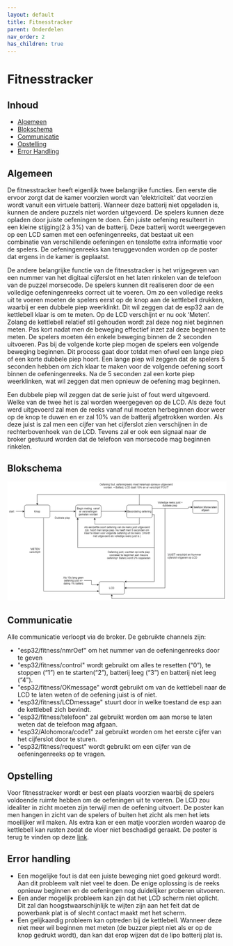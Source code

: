```yaml
---
layout: default
title: Fitnesstracker
parent: Onderdelen
nav_order: 2
has_children: true
---
```


# Fitnesstracker

## Inhoud

- [Algemeen](#Algemeen)
- [Blokschema](#Blokschema)
- [Communicatie](#Communicatie)
- [Opstelling](#Opstelling)
- [Error Handling](#Error-Handling)

## Algemeen
De fitnesstracker heeft eigenlijk twee belangrijke functies. Een eerste die ervoor zorgt dat de kamer voorzien wordt van ‘elektriciteit’ dat voorzien wordt vanuit een virtuele batterij. Wanneer deze batterij niet opgeladen is, kunnen de andere puzzels niet worden uitgevoerd. De spelers kunnen deze opladen door juiste oefeningen te doen. Één juiste oefening resulteert in een kleine stijging(2 à 3%) van de batterij. Deze batterij wordt weergegeven op een LCD samen met een oefeningenreeks, dat bestaat uit een combinatie van verschillende oefeningen en tenslotte extra informatie voor de spelers. De oefeningenreeks kan teruggevonden worden op de poster dat ergens in de kamer is geplaatst. 

De andere belangrijke functie van de fitnesstracker is het vrijgegeven van een nummer van het digitaal cijferslot en het laten rinkelen van de telefoon van de puzzel morsecode. De spelers kunnen dit realiseren door de een volledige oefeningenreeks correct uit te voeren. Om zo een volledige reeks uit te voeren moeten de spelers eerst op de knop aan de kettlebell drukken, waarbij er een dubbele piep weerklinkt. Dit wil zeggen dat de esp32 aan de kettlebell klaar is om te meten. Op de LCD verschijnt er nu ook ‘Meten’. Zolang de kettlebell relatief stil gehouden wordt zal deze nog niet beginnen meten. Pas kort nadat men de beweging effectief inzet zal deze beginnen te meten. De spelers moeten één enkele beweging binnen de 2 seconden uitvoeren. Pas bij de volgende korte piep mogen de spelers een volgende beweging beginnen. Dit process gaat door totdat men ofwel een lange piep  of een korte dubbele piep hoort. Een lange piep wil zeggen dat de spelers 5 seconden hebben om zich klaar te maken voor de volgende oefening soort binnen de oefeningenreeks. Na de 5 seconden zal een korte piep weerklinken, wat wil zeggen dat men opnieuw de oefening mag beginnen. 

Een dubbele piep wil zeggen dat de serie juist of fout werd uitgevoerd. Welke van de twee het is zal worden weergegeven op de LCD. Als deze fout werd uitgevoerd zal men de reeks vanaf nul moeten herbeginnen door weer op de knop te duwen en er zal 10% van de batterij afgetrokken worden. Als deze juist is zal men een cijfer van het cijferslot zien verschijnen in de rechterbovenhoek van de LCD. Tevens zal er ook een signaal naar de broker gestuurd worden dat de telefoon van morsecode mag beginnen rinkelen.

## Blokschema
![Blokschema](Blokschema.png)

## Communicatie
Alle communicatie verloopt via de broker. De gebruikte channels zijn:
- "esp32/fitness/nmrOef" om het nummer van de oefeningenreeks door te geven
- "esp32/fitness/control" wordt gebruikt om alles te resetten (“0”), te stoppen (“1”) en te starten(“2”), batterij leeg (“3”) en batterij niet leeg (“4”).
- "esp32/fitness/OKmessage" wordt gebruikt om van de kettlebell naar de LCD te laten weten of de oefening juist is of niet.
- "esp32/fitness/LCDmessage" stuurt door in welke toestand de esp aan de kettlebell zich bevindt.
- "esp32/fitness/telefoon" zal gebruikt worden om aan morse te laten weten dat de telefoon mag afgaan.
- "esp32/Alohomora/code1" zal gebruikt worden om het eerste cijfer van het cijferslot door te sturen.
- "esp32/fitness/request" wordt gebruikt om een cijfer van de oefeningenreeks op te vragen.
## Opstelling
Voor fitnesstracker wordt er best een plaats voorzien waarbij de spelers voldoende ruimte hebben om de oefeningen uit te voeren. De LCD zou idealiter in zicht moeten zijn terwijl men de oefening uitvoert. De poster kan men hangen in zicht van de spelers of buiten het zicht als men het iets moeilijker wil maken. Als extra kan er een matje voorzien worden waarop de kettlebell kan rusten zodat de vloer niet beschadigd geraakt. De poster is terug te vinden op deze [link](https://github.com/FitnessTrackerpuzzle/Poster.git).
## Error handling
- Een mogelijke fout is dat een juiste beweging niet goed gekeurd wordt. Aan dit probleem valt niet veel te doen. De enige oplossing is de reeks opnieuw beginnen en de        oefeningen nog duidelijker proberen uitvoeren.
- Een ander mogelijk probleem kan zijn dat het LCD scherm niet oplicht. Dit zal dan hoogstwaarschijnlijk te wijten zijn aan het feit dat de powerbank plat is of slecht contact maakt met het scherm. 
- Een gelijkaardig probleem kan optreden bij de kettlebell. Wanneer deze niet meer wil beginnen met meten (de buzzer piept niet als er op de knop gedrukt wordt), dan kan dat erop wijzen dat de lipo batterij plat is. 

